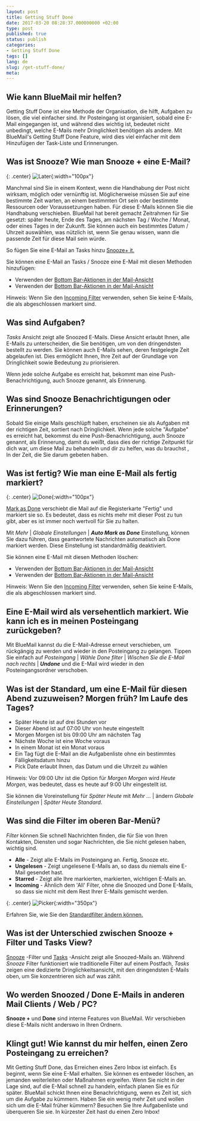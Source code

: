 ```yaml
---
layout: post
title: Getting Stuff Done
date: 2017-03-20 08:28:37.000000000 +02:00
type: post
published: true
status: publish
categories:
- Getting Stuff Done
tags: []
lang: de
slug: /get-stuff-done/
meta:
---
```


## Wie kann BlueMail mir helfen?

Getting Stuff Done ist eine Methode der Organisation, die hilft, Aufgaben zu lösen, die viel einfacher sind. Ihr Posteingang ist organisiert, sobald eine E-Mail eingegangen ist, und während dies wichtig ist, bedeutet nicht unbedingt, welche E-Mails mehr Dringlichkeit benötigen als andere. Mit BlueMail's Getting Stuff Done Feature, wird dies viel einfacher mit dem Hinzufügen der Task-Liste und Erinnerungen.

## Was ist Snooze? Wie man Snooze + eine E-Mail?

{: .center}
![Later](/assets/ic_action_later-.png){:width="100px"}

Manchmal sind Sie in einem Kontext, wenn die Handhabung der Post nicht wirksam, möglich oder vernünftig ist. Möglicherweise müssen Sie auf eine bestimmte Zeit warten, an einem bestimmten Ort sein oder bestimmte Ressourcen oder Voraussetzungen haben. Für diese E-Mails können Sie die Handhabung verschieben. BlueMail hat bereit gemacht Zeitrahmen für Sie gesetzt: später heute, Ende des Tages, am nächsten Tag / Woche / Monat, oder eines Tages in der Zukunft. Sie können auch ein bestimmtes Datum / Uhrzeit auswählen, was nützlich ist, wenn Sie genau wissen, wann die passende Zeit für diese Mail sein würde.

So fügen Sie eine E-Mail an Tasks hinzu [Snooze+ it.](/mark-an-email-as-later/)

Sie können eine E-Mail an Tasks / Snooze eine E-Mail mit diesen Methoden hinzufügen:

* Verwenden der [Bottom Bar-Aktionen in der Mail-Ansicht](/bottom-bar-options-type-mail/)
* Verwenden der [Bottom Bar-Aktionen in der Mail-Ansicht](/bottom-bar-options-type-mail/)

Hinweis: Wenn Sie den [Incoming Filter](/top-bar-left-triangle-menu/) verwenden, sehen Sie keine E-Mails, die als abgeschlossen markiert sind.

## Was sind Aufgaben?

*Tasks* Ansicht zeigt alle Snoozed E-Mails. Diese Ansicht erlaubt Ihnen, alle E-Mails zu unterscheiden, die Sie benötigen, um von den dringendsten bestellt zu werden. Sie können auch E-Mails sehen, deren festgelegte Zeit abgelaufen ist. Dies ermöglicht Ihnen, Ihre Zeit auf der Grundlage von Dringlichkeit sowie Bedeutung zu priorisieren.

Wenn jede solche Aufgabe es erreicht hat, bekommt man eine Push-Benachrichtigung, auch Snooze genannt, als Erinnerung.

## Was sind Snooze Benachrichtigungen oder Erinnerungen?

Sobald Sie einige Mails geschlüpft haben, erscheinen sie als Aufgaben mit der richtigen Zeit, sortiert nach Dringlichkeit. Wenn jede solche "Aufgabe" es erreicht hat, bekommst du eine Push-Benachrichtigung, auch Snooze genannt, als Erinnerung, damit du weißt, dass dies der richtige Zeitpunkt für dich war, um diese Mail zu behandeln und dir zu helfen, was du brauchst , In der Zeit, die Sie darum gebeten haben.

## Was ist fertig? Wie man eine E-Mail als fertig markiert?

{: .center}
![Done](/assets/ic_action_done.png){:width="100px"}

[Mark as Done](/mark-an-email-as-done/) verschiebt die Mail auf die Registerkarte "Fertig" und markiert sie so. Es bedeutet, dass es nichts mehr mit dieser Post zu tun gibt, aber es ist immer noch wertvoll für Sie zu halten.

Mit *Mehr* \| *Globale Einstellungen* \| ***Auto Mark as Done*** Einstellung, können Sie dazu führen, dass geantwortete Nachrichten automatisch als Done markiert werden. Diese Einstellung ist standardmäßig deaktiviert.

Sie können eine E-Mail mit diesen Methoden löschen:

* Verwenden der [Bottom Bar-Aktionen in der Mail-Ansicht](/bottom-bar-options-type-mail/)
* Verwenden der [Bottom Bar-Aktionen in der Mail-Ansicht](/bottom-bar-options-type-mail/)

Hinweis: Wenn Sie den [Incoming Filter](/top-bar-left-triangle-menu/) verwenden, sehen Sie keine E-Mails, die als abgeschlossen markiert sind.

## Eine E-Mail wird als versehentlich markiert. Wie kann ich es in meinen Posteingang zurückgeben?

Mit BlueMail kannst du die E-Mail-Adresse erneut verschieben, um rückgängig zu werden und wieder in den Posteingang zu gelangen. Tippen Sie einfach auf *Posteingang* \| *Wähle Done filter* \| *Wischen Sie die E-Mail nach rechts* \| ***Undone*** und die E-Mail wird wieder in den Posteingangsordner verschoben.

## Was ist der Standard, um eine E-Mail für diesen Abend zuzuweisen? Morgen früh? Im Laufe des Tages?

* Später Heute ist auf drei Stunden vor
* Dieser Abend ist auf 07:00 Uhr von heute eingestellt
* Morgen Morgen ist bis 09:00 Uhr am nächsten Tag
* Nächste Woche ist eine Woche voraus
* In einem Monat ist ein Monat voraus
* Ein Tag fügt die E-Mail an die Aufgabenliste ohne ein bestimmtes Fälligkeitsdatum hinzu
* Pick Date erlaubt Ihnen, das Datum und die Uhrzeit zu wählen

Hinweis: Vor 09:00 Uhr ist die Option für *Morgen Morgen* wird *Heute Morgen*, was bedeutet, dass es heute auf 9:00 Uhr eingestellt ist.

Sie können die Voreinstellung für *Später Heute* mit *Mehr ...* \| ändern *Globale Einstellungen* \| *Später Heute Standard*.

## Was sind die Filter im oberen Bar-Menü?

*Filter* können Sie schnell Nachrichten finden, die für Sie von Ihren Kontakten, Diensten und sogar Nachrichten, die Sie nicht gelesen haben, wichtig sind.

* **Alle** - Zeigt alle E-Mails im Posteingang an. Fertig, Snooze etc.
* **Ungelesen** - Zeigt ungelesene E-Mails an, so dass du niemals eine E-Mail gesendet hast.
* **Starred** - Zeigt alle Ihre markierten, markierten, wichtigen E-Mails an.
* **Incoming** - Ähnlich dem 'All' Filter, ohne die Snoozed und Done E-Mails, so dass sie nicht mit dem Rest Ihrer E-Mails gemischt werden.

{: .center}
![Picker](/assets/BlueMail_PressKit_Picker-1-1.png){:width="350px"}

Erfahren Sie, wie Sie den [Standardfilter ändern können.](/how-do-i-change-the-default-filter/)

## Was ist der Unterschied zwischen Snooze + Filter und Tasks View?

[Snooze](/mark-as-later/) -Filter und [Tasks](/what-are-tasks-type-mail/) -Ansicht zeigt alle Snoozed-Mails an. Während *Snooze* Filter funktioniert wie traditionelle Filter auf einem Postfach, *Tasks* zeigen eine dedizierte Dringlichkeitsansicht, mit den dringendsten E-Mails oben, um Sie konzentrieren sich auf was zählt.

## Wo werden Snoozed / Done E-Mails in anderen Mail Clients / Web / PC?

**Snooze +** und **Done** sind interne Features von BlueMail. Wir verschieben diese E-Mails nicht anderswo in Ihren Ordnern.

## Klingt gut! Wie kannst du mir helfen, einen Zero Posteingang zu erreichen?

Mit Getting Stuff Done, das Erreichen eines Zero Inbox ist einfach. Es beginnt, wenn Sie eine E-Mail erhalten. Sie können es entweder löschen, an jemanden weiterleiten oder Maßnahmen ergreifen. Wenn Sie nicht in der Lage sind, auf die E-Mail schnell zu handeln, einfach planen Sie es für später. BlueMail schickt Ihnen eine Benachrichtigung, wenn es Zeit ist, sich um die Aufgabe zu kümmern. Haben Sie ein wenig mehr Zeit und wollen sich um die E-Mail früher kümmern? Besuchen Sie Ihre Aufgabenliste und überqueren Sie sie. In kürzester Zeit hast du einen Zero Inbox!

